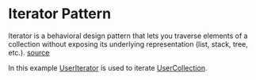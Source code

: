 # Iterator Pattern

Iterator is a behavioral design pattern that lets you traverse elements of a collection without exposing its underlying representation (list, stack, tree, etc.). [source](https://refactoring.guru/design-patterns/iterator)

In this example [UserIterator](Iterators.ts) is used to iterate [UserCollection](Users.ts).

